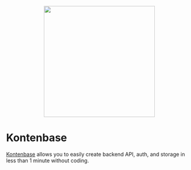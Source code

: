<p align="center">
<img width="300" src="https://kontenbase.com/_next/static/media/kontenbase-logo-light.faed28de.svg"/>
</p>

# Kontenbase

[Kontenbase](https://kontenbase.com) allows you to easily create backend API, auth, and storage in less than 1 minute without coding.
